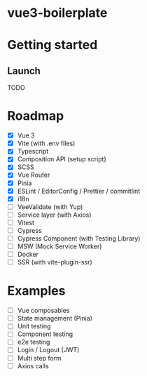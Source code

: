 # vue3-boilerplate

# Getting started

## Launch

TODO

# Roadmap

- [x] Vue 3
- [x] Vite (with .env files)
- [x] Typescript
- [x] Composition API (setup script)
- [x] SCSS
- [x] Vue Router
- [x] Pinia
- [x] ESLint / EditorConfig / Prettier / commitlint
- [x] i18n
- [ ] VeeValidate (with Yup)
- [ ] Service layer (with Axios)
- [ ] Vitest
- [ ] Cypress
- [ ] Cypress Component (with Testing Library)
- [ ] MSW (Mock Service Worker)
- [ ] Docker
- [ ] SSR (with vite-plugin-ssr)

# Examples

- [ ] Vue composables
- [ ] State management (Pinia)
- [ ] Unit testing
- [ ] Component testing
- [ ] e2e testing
- [ ] Login / Logout (JWT)
- [ ] Multi step form
- [ ] Axios calls
